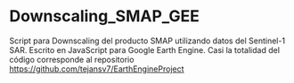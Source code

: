 # Downscaling_SMAP_GEE
Script para Downscaling del producto SMAP utilizando datos del Sentinel-1 SAR. Escrito en JavaScript para Google Earth Engine. Casi la totalidad del código corresponde al repositorio https://github.com/tejansv7/EarthEngineProject
